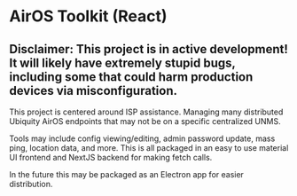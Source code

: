 
# AirOS Toolkit (React)

## Disclaimer: This project is in active development! It will likely have extremely stupid bugs, including some that could harm production devices via misconfiguration.

This project is centered around ISP assistance. Managing many distributed Ubiquity AirOS endpoints that may not be on a specific centralized UNMS.

Tools may include config viewing/editing, admin password update, mass ping, location data, and more. This is all packaged in an easy to use material UI frontend and NextJS backend for making fetch calls.

In the future this may be packaged as an Electron app for easier distribution.